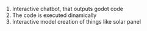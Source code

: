 
1. Interactive chatbot, that outputs godot code
2. The code is executed dinamically
3. Interactive model creation of things like solar panel